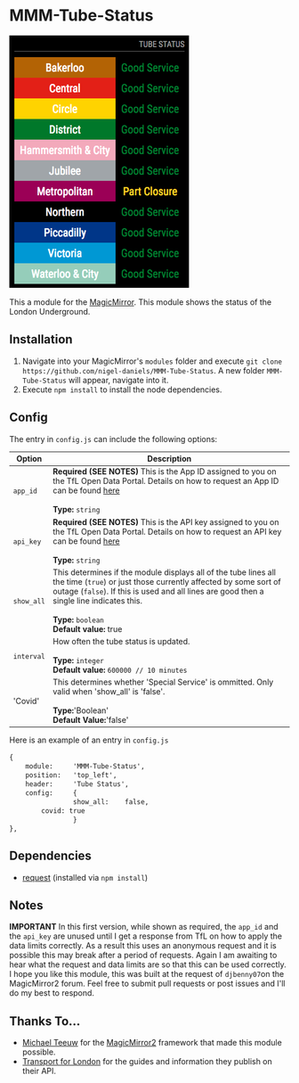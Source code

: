 # MMM-Tube-Status
![Tube status](tube.png "Tube status.")

This a module for the [MagicMirror](https://github.com/MichMich/MagicMirror/tree/develop).   This module shows the status of the London Underground.

## Installation
1. Navigate into your MagicMirror's `modules` folder and execute `git clone https://github.com/nigel-daniels/MMM-Tube-Status`.  A new folder `MMM-Tube-Status` will appear, navigate into it.
2. Execute `npm install` to install the node dependencies.

## Config
The entry in `config.js` can include the following options:

|Option|Description|
|---|---|
|`app_id`|**Required (SEE NOTES)** This is the App ID assigned to you on the TfL Open Data Portal.  Details on how to request an App ID can be found [here](https://api-portal.tfl.gov.uk/docs)<br><br>**Type:** `string`<br>|
|`api_key`|**Required (SEE NOTES)** This is the API key assigned to you on the TfL Open Data Portal.  Details on how to request an API key can be found [here](https://api-portal.tfl.gov.uk/docs)<br><br>**Type:** `string`<br>|
|`show_all`|This determines if the module displays all of the tube lines all the time (`true`) or just those currently affected by some sort of outage (`false`).  If this is used and all lines are good then a single line indicates this.<br><br>**Type:** `boolean`<br>**Default value:** true|
|`interval`|How often the tube status is updated.<br><br>**Type:** `integer`<br>**Default value:** `600000 // 10 minutes`|
|'Covid'|This determines whether 'Special Service' is ommitted. Only valid when 'show_all' is 'false'.<br><br> **Type:**'Boolean'<BR> **Default Value:**'false'|

Here is an example of an entry in `config.js`
```
{
    module:		'MMM-Tube-Status',
    position:	'top_left',
    header:		'Tube Status',
    config:		{
                show_all:	 false,
		covid: true
                }
},
```

## Dependencies
- [request](https://www.npmjs.com/package/request) (installed via `npm install`)

## Notes
**IMPORTANT** In this first version, while shown as required, the `app_id` and the `api_key` are unused until I get a response from TfL on how to apply the data limits correctly.  As a result this uses an anonymous request and it is possible this may break after a period of requests.  Again I am awaiting to hear what the request and data limits are so that this can be used correctly.
I hope you like this module, this was built at the request of `djbenny07`on the MagicMirror2 forum.  Feel free to submit pull requests or post issues and I'll do my best to respond.

## Thanks To...
- [Michael Teeuw](https://github.com/MichMich) for the [MagicMirror2](https://github.com/MichMich/MagicMirror/tree/develop) framework that made this module possible.
- [Transport for London](https://tfl.gov.uk) for the guides and information they publish on their API.
